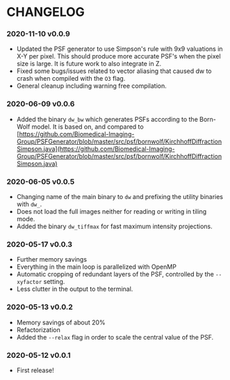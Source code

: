# CHANGELOG

### 2020-11-10 v0.0.9
 * Updated the PSF generator to use Simpson's rule with 9x9 valuations in X-Y per pixel. This should produce more accurate PSF's when the pixel size is large. It is future work to also integrate in Z.
 * Fixed some bugs/issues related to vector aliasing that caused dw to crash when compiled with the `O3` flag.
 * General cleanup including warning free compilation.

### 2020-06-09 v0.0.6
 * Added the binary `dw_bw` which generates PSFs according to the Born-Wolf model. It is based on, and compared to [https://github.com/Biomedical-Imaging-Group/PSFGenerator/blob/master/src/psf/bornwolf/KirchhoffDiffractionSimpson.java](https://github.com/Biomedical-Imaging-Group/PSFGenerator/blob/master/src/psf/bornwolf/KirchhoffDiffractionSimpson.java)

### 2020-06-05 v0.0.5
 * Changing name of the main binary to `dw` and prefixing the utility binaries with `dw_`.
 * Does not load the full images neither for reading or writing in tiling mode.
 * Added the binary `dw_tiffmax` for fast maximum intensity projections.

### 2020-05-17 v0.0.3
 * Further memory savings
 * Everything in the main loop is parallelized with OpenMP
 * Automatic cropping of redundant layers of the PSF, controlled by the `--xyfactor` setting.
 * Less clutter in the output to the terminal.

### 2020-05-13 v0.0.2
 * Memory savings of about 20%
 * Refactorization
 * Added the `--relax` flag in order to scale the central value of the PSF.

### 2020-05-12 v0.0.1
 * First release!
